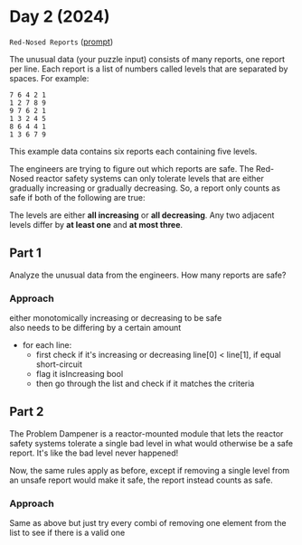# Day 2 (2024)

`Red-Nosed Reports` ([prompt](https://adventofcode.com/2024/day/2))

The unusual data (your puzzle input) consists of many reports, one report per line. Each report is a list of numbers called levels that are separated by spaces. For example:

```
7 6 4 2 1
1 2 7 8 9
9 7 6 2 1
1 3 2 4 5
8 6 4 4 1
1 3 6 7 9
```

This example data contains six reports each containing five levels.

The engineers are trying to figure out which reports are safe. The Red-Nosed reactor safety systems can only tolerate levels that are either gradually increasing or gradually decreasing. So, a report only counts as safe if both of the following are true:

The levels are either **all increasing** or **all decreasing**.
Any two adjacent levels differ by **at least one** and **at most three**.


## Part 1
Analyze the unusual data from the engineers. How many reports are safe?
### Approach
either monotomically increasing or decreasing to be safe  
also needs to be differing by a certain amount

- for each line:
  - first check if it's increasing or decreasing line[0] < line[1], if equal short-circuit 
  - flag it isIncreasing bool
  - then go through the list and check if it matches the criteria


## Part 2
The Problem Dampener is a reactor-mounted module that lets the reactor safety systems tolerate a single bad level in what would otherwise be a safe report. It's like the bad level never happened!

Now, the same rules apply as before, except if removing a single level from an unsafe report would make it safe, the report instead counts as safe.

### Approach
Same as above but just try every combi of removing one element from the list to see if there is a valid one
